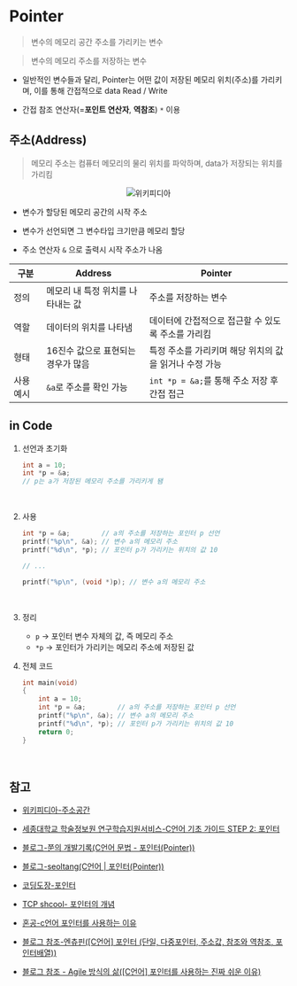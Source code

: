 # Pointer

> 변수의 메모리 공간 주소를 가리키는 변수

> 변수의 메모리 주소를 저장하는 변수

- 일반적인 변수들과 달리, Pointer는 어떤 값이 저장된 메모리 위치(주소)를 가리키며, 이를 통해 간접적으로 data Read / Write
  <br/>

- 간접 참조 연산자(=**포인트 연산자**, **역참조**) `*` 이용
  <br/>

## 주소(Address)

> 메모리 주소는 컴퓨터 메모리의 물리 위치를 파악하며, data가 저장되는 위치를 가리킴

<div style="text-align: center;">

![위키피디아](https://upload.wikimedia.org/wikipedia/commons/thumb/3/32/Virtual_address_space_and_physical_address_space_relationship.svg/1280px-Virtual_address_space_and_physical_address_space_relationship.svg.png)

</div>

- 변수가 할당된 메모리 공간의 시작 주소
  <br/>

- 변수가 선언되면 그 변수타입 크기만큼 메모리 할당
  <br/>

- 주소 연산자 `&` 으로 출력시 시작 주소가 나옴
  <br/>

<div style="text-align: center;">

| 구분      | Address                            | Pointer                                                |
| --------- | ---------------------------------- | ------------------------------------------------------ |
| 정의      | 메모리 내 특정 위치를 나타내는 값  | 주소를 저장하는 변수                                   |
| 역할      | 데이터의 위치를 나타냄             | 데이터에 간접적으로 접근할 수 있도록 주소를 가리킴     |
| 형태      | 16진수 값으로 표현되는 경우가 많음 | 특정 주소를 가리키며 해당 위치의 값을 읽거나 수정 가능 |
| 사용 예시 | `&a`로 주소를 확인 가능            | `int *p = &a;`를 통해 주소 저장 후 간접 접근           |

</div>

## in Code

1. 선언과 초기화

   ```c
   int a = 10;
   int *p = &a;
   // p는 a가 저장된 메모리 주소를 가리키게 됌
   ```

   <br/>

2. 사용

   ```c
   int *p = &a;        // a의 주소를 저장하는 포인터 p 선언
   printf("%p\n", &a); // 변수 a의 메모리 주소
   printf("%d\n", *p); // 포인터 p가 가리키는 위치의 값 10

   // ...

   printf("%p\n", (void *)p); // 변수 a의 메모리 주소
   ```

   <br/>

3. 정리

   - `p` -> 포인터 변수 자체의 값, 즉 메모리 주소
   - `*p` -> 포인터가 가리키는 메모리 주소에 저장된 값
     <br/>

4. 전체 코드
   ```c
   int main(void)
   {
       int a = 10;
       int *p = &a;        // a의 주소를 저장하는 포인터 p 선언
       printf("%p\n", &a); // 변수 a의 메모리 주소
       printf("%d\n", *p); // 포인터 p가 가리키는 위치의 값 10
       return 0;
   }
   ```
   <br/>

## 참고

- [위키피디아-주소공간](https://ko.wikipedia.org/wiki/%EC%A3%BC%EC%86%8C_%EA%B3%B5%EA%B0%84)

- [세종대학교 학술정보원 연구학습지원서비스-C언어 기초 가이드 STEP 2: 포인터
  ](https://sejong-kr.libguides.com/c.php?g=942235&p=6822366)

- [블로그-쭌의 개발기록(C언어 문법 - 포인터(Pointer))](https://velog.io/@dev_tmb/C%EC%96%B8%EC%96%B4-%EB%AC%B8%EB%B2%95-%ED%8F%AC%EC%9D%B8%ED%84%B0Pointer)

- [블로그-seoltang(C언어 | 포인터(Pointer))](https://velog.io/@seoltang/c-pointer)

- [코딩도장-포인터](https://dojang.io/mod/page/view.php?id=1733)

- [TCP shcool- 포인터의 개념](https://tcpschool.com/c/c_pointer_intro)

- [혼공-c언어 포인터를 사용하는 이유](https://hongong.hanbit.co.kr/c%EC%96%B8%EC%96%B4-%ED%8F%AC%EC%9D%B8%ED%84%B0%EB%A5%BC-%EC%82%AC%EC%9A%A9%ED%95%98%EB%8A%94-%EC%9D%B4%EC%9C%A0/)

- [블로그 참조-엔츄핀([C언어] 포인터 (단일, 다중포인터, 주소값, 참조와 역참조, 포인터배열))](https://enchupin.tistory.com/63)

- [블로그 참조 - Agile 방식의 삶([C언어] 포인터를 사용하는 진짜 쉬운 이유)](https://masterpiece-programming.tistory.com/144)
